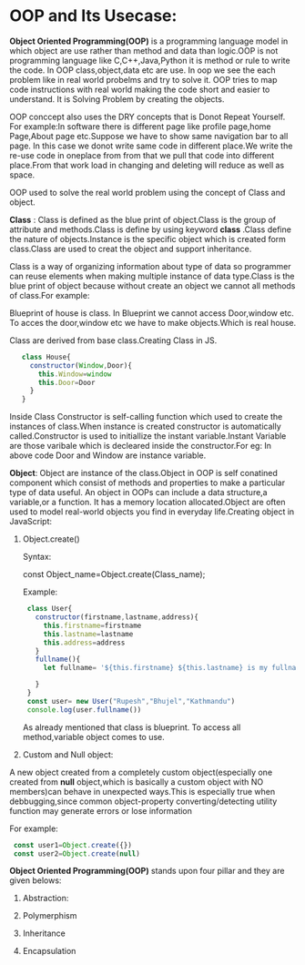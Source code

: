 # OOP and Its Usecase:
__Object Oriented Programming(OOP)__ is a programming language model in which object are use rather than method and data than logic.OOP is not programming language like C,C++,Java,Python it is method or rule to write the code. In OOP class,object,data etc are use. In oop we see the each problem like in real world probelms and try to solve it. OOP tries to map code instructions with real world making the code short and easier to understand. It is Solving Problem by creating the objects.

OOP conccept also uses the DRY concepts that is Donot Repeat Yourself. For example:In software there is different page like profile page,home Page,About page etc.Suppose we have to show same navigation bar to all page. In this case we donot write same code in different place.We write the re-use code in oneplace from from that we pull that code into different  place.From that work load in changing and deleting will  reduce as well as space.

OOP used to solve the real world problem using the concept of Class and object.

__Class__ :  Class is defined as the blue print of object.Class is the group of attribute and methods.Class is define by using keyword __class__ .Class define the nature of objects.Instance is the specific object which is created form class.Class are used to creat the object and support inheritance.

Class is a way of organizing information about type of data so programmer can reuse elements when making multiple instance of data type.Class is the blue print of object because without create an object we cannot all methods of class.For example:

Blueprint of house is class. In Blueprint we cannot access Door,window etc. To acces the door,window etc we have to make objects.Which is real house.

Class are derived from base class.Creating Class in JS.
```javascript
   class House{
     constructor(Window,Door){
       this.Window=window
       this.Door=Door
     }
   }

```



Inside Class Constructor is self-calling function which used to create the instances of class.When instance is created constructor is automatically called.Constructor is used to initiallize the instant variable.Instant Variable are those varibale which is decleared inside the constructor.For eg: In above code Door and Window are instance variable.





__Object__: Object are instance of the class.Object in OOP is self conatined component which consist of methods and properties to make a particular type of data useful. An object in OOPs can include a data structure,a variable,or a function. It has a memory location allocated.Object are often used to model real-world objects you find in everyday life.Creating object in JavaScript:

1. Object.create()

   Syntax:

   const Object_name=Object.create(Class_name);

   Example:

   ```javascript
    class User{
      constructor(firstname,lastname,address){
        this.firstname=firstname
        this.lastname=lastname
        this.address=address
      }
      fullname(){
        let fullname= '${this.firstname} ${this.lastname} is my fullname';

      }
    }
    const user= new User("Rupesh","Bhujel","Kathmandu")
    console.log(user.fullname())

   
   ```
   As already mentioned that class is blueprint. To access all method,variable object comes to use.


 
2. Custom and Null object:

A new object created from a completely custom object(especially one created from __null__ object,which is basically a custom object with NO members)can behave in unexpected ways.This is especially true when debbugging,since common object-property converting/detecting utility function may generate errors or lose information

For example:
```javascript
 const user1=Object.create({})
 const user2=Object.create(null)

```
__Object Oriented Programming(OOP)__ stands upon four pillar and they are given belows:

1. Abstraction:









2. Polymerphism
3. Inheritance
4. Encapsulation


 












